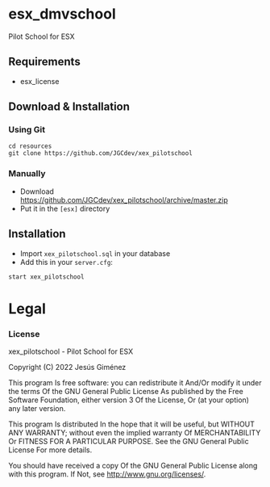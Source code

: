 # esx_dmvschool
Pilot School for ESX

## Requirements
- esx_license

## Download & Installation

### Using Git
```
cd resources
git clone https://github.com/JGCdev/xex_pilotschool
```

### Manually
- Download https://github.com/JGCdev/xex_pilotschool/archive/master.zip
- Put it in the `[esx]` directory

## Installation
- Import `xex_pilotschool.sql` in your database
- Add this in your `server.cfg`:

```
start xex_pilotschool
```

# Legal
### License
xex_pilotschool - Pilot School for ESX

Copyright (C) 2022 Jesús Giménez

This program Is free software: you can redistribute it And/Or modify it under the terms Of the GNU General Public License As published by the Free Software Foundation, either version 3 Of the License, Or (at your option) any later version.

This program Is distributed In the hope that it will be useful, but WITHOUT ANY WARRANTY; without even the implied warranty Of MERCHANTABILITY Or FITNESS FOR A PARTICULAR PURPOSE. See the GNU General Public License For more details.

You should have received a copy Of the GNU General Public License along with this program. If Not, see http://www.gnu.org/licenses/.